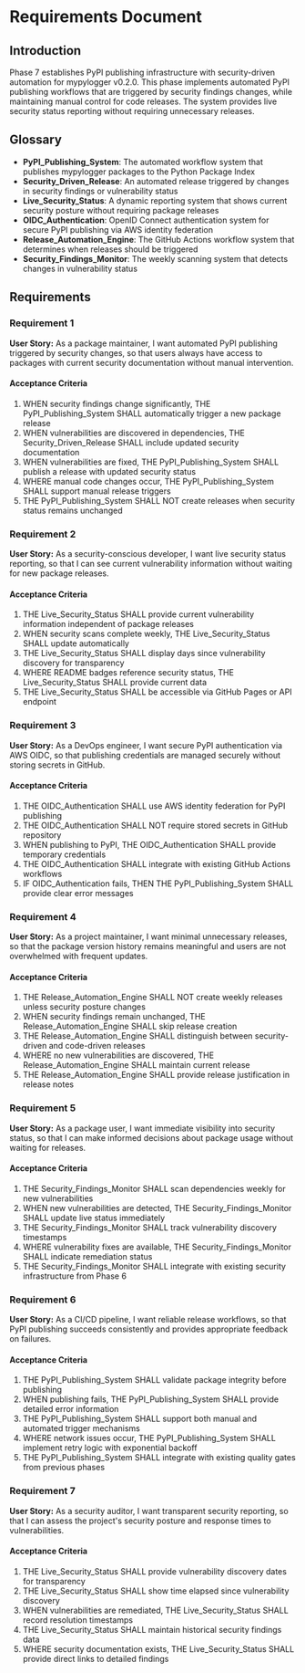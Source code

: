 # Requirements Document

## Introduction

Phase 7 establishes PyPI publishing infrastructure with security-driven automation for mypylogger v0.2.0. This phase implements automated PyPI publishing workflows that are triggered by security findings changes, while maintaining manual control for code releases. The system provides live security status reporting without requiring unnecessary releases.

## Glossary

- **PyPI_Publishing_System**: The automated workflow system that publishes mypylogger packages to the Python Package Index
- **Security_Driven_Release**: An automated release triggered by changes in security findings or vulnerability status
- **Live_Security_Status**: A dynamic reporting system that shows current security posture without requiring package releases
- **OIDC_Authentication**: OpenID Connect authentication system for secure PyPI publishing via AWS identity federation
- **Release_Automation_Engine**: The GitHub Actions workflow system that determines when releases should be triggered
- **Security_Findings_Monitor**: The weekly scanning system that detects changes in vulnerability status

## Requirements

### Requirement 1

**User Story:** As a package maintainer, I want automated PyPI publishing triggered by security changes, so that users always have access to packages with current security documentation without manual intervention.

#### Acceptance Criteria

1. WHEN security findings change significantly, THE PyPI_Publishing_System SHALL automatically trigger a new package release
2. WHEN vulnerabilities are discovered in dependencies, THE Security_Driven_Release SHALL include updated security documentation
3. WHEN vulnerabilities are fixed, THE PyPI_Publishing_System SHALL publish a release with updated security status
4. WHERE manual code changes occur, THE PyPI_Publishing_System SHALL support manual release triggers
5. THE PyPI_Publishing_System SHALL NOT create releases when security status remains unchanged

### Requirement 2

**User Story:** As a security-conscious developer, I want live security status reporting, so that I can see current vulnerability information without waiting for new package releases.

#### Acceptance Criteria

1. THE Live_Security_Status SHALL provide current vulnerability information independent of package releases
2. WHEN security scans complete weekly, THE Live_Security_Status SHALL update automatically
3. THE Live_Security_Status SHALL display days since vulnerability discovery for transparency
4. WHERE README badges reference security status, THE Live_Security_Status SHALL provide current data
5. THE Live_Security_Status SHALL be accessible via GitHub Pages or API endpoint

### Requirement 3

**User Story:** As a DevOps engineer, I want secure PyPI authentication via AWS OIDC, so that publishing credentials are managed securely without storing secrets in GitHub.

#### Acceptance Criteria

1. THE OIDC_Authentication SHALL use AWS identity federation for PyPI publishing
2. THE OIDC_Authentication SHALL NOT require stored secrets in GitHub repository
3. WHEN publishing to PyPI, THE OIDC_Authentication SHALL provide temporary credentials
4. THE OIDC_Authentication SHALL integrate with existing GitHub Actions workflows
5. IF OIDC_Authentication fails, THEN THE PyPI_Publishing_System SHALL provide clear error messages

### Requirement 4

**User Story:** As a project maintainer, I want minimal unnecessary releases, so that the package version history remains meaningful and users are not overwhelmed with frequent updates.

#### Acceptance Criteria

1. THE Release_Automation_Engine SHALL NOT create weekly releases unless security posture changes
2. WHEN security findings remain unchanged, THE Release_Automation_Engine SHALL skip release creation
3. THE Release_Automation_Engine SHALL distinguish between security-driven and code-driven releases
4. WHERE no new vulnerabilities are discovered, THE Release_Automation_Engine SHALL maintain current release
5. THE Release_Automation_Engine SHALL provide release justification in release notes

### Requirement 5

**User Story:** As a package user, I want immediate visibility into security status, so that I can make informed decisions about package usage without waiting for releases.

#### Acceptance Criteria

1. THE Security_Findings_Monitor SHALL scan dependencies weekly for new vulnerabilities
2. WHEN new vulnerabilities are detected, THE Security_Findings_Monitor SHALL update live status immediately
3. THE Security_Findings_Monitor SHALL track vulnerability discovery timestamps
4. WHERE vulnerability fixes are available, THE Security_Findings_Monitor SHALL indicate remediation status
5. THE Security_Findings_Monitor SHALL integrate with existing security infrastructure from Phase 6

### Requirement 6

**User Story:** As a CI/CD pipeline, I want reliable release workflows, so that PyPI publishing succeeds consistently and provides appropriate feedback on failures.

#### Acceptance Criteria

1. THE PyPI_Publishing_System SHALL validate package integrity before publishing
2. WHEN publishing fails, THE PyPI_Publishing_System SHALL provide detailed error information
3. THE PyPI_Publishing_System SHALL support both manual and automated trigger mechanisms
4. WHERE network issues occur, THE PyPI_Publishing_System SHALL implement retry logic with exponential backoff
5. THE PyPI_Publishing_System SHALL integrate with existing quality gates from previous phases

### Requirement 7

**User Story:** As a security auditor, I want transparent security reporting, so that I can assess the project's security posture and response times to vulnerabilities.

#### Acceptance Criteria

1. THE Live_Security_Status SHALL provide vulnerability discovery dates for transparency
2. THE Live_Security_Status SHALL show time elapsed since vulnerability discovery
3. WHEN vulnerabilities are remediated, THE Live_Security_Status SHALL record resolution timestamps
4. THE Live_Security_Status SHALL maintain historical security findings data
5. WHERE security documentation exists, THE Live_Security_Status SHALL provide direct links to detailed findings